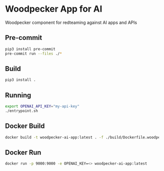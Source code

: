 # Woodpecker App for AI

Woodpecker component for redteaming against AI apps and APIs

## Pre-commit

```sh
pip3 install pre-commit
pre-commit run --files ./*
````

## Build

```sh
pip3 install .
```

## Running

```sh
export OPENAI_API_KEY="my-api-key"
./entrypoint.sh
````

## Docker Build

```sh
docker build -t woodpecker-ai-app:latest . -f ./build/Dockerfile.woodpecker-ai-app
````

## Docker Run

```sh
docker run -p 9000:9000 -e OPENAI_KEY=<> woodpecker-ai-app:latest
````
